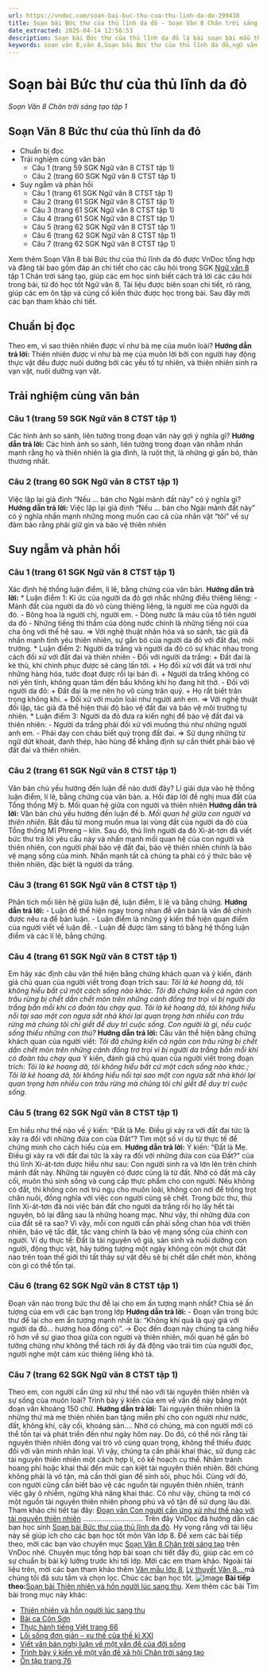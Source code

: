 ```yaml
---
url: https://vndoc.com/soan-bai-buc-thu-cua-thu-linh-da-do-299438
title: Soạn bài Bức thư của thủ lĩnh da đỏ - Soạn Văn 8 Chân trời sáng tạo tập 1 - VnDoc.com
date_extracted: 2025-04-14 12:56:53
description: Soạn bài Bức thư của thủ lĩnh da đỏ là bài soạn bài mẫu thuộc chương trình Ngữ văn lớp 8 Chân trời sáng tạo, học kì 1. Mời các bạn cùng tham khảo bài soạn để chuẩn bị cho bài học sắp tới của mình.
keywords: soạn văn 8,văn 8,Soạn bài Bức thư của thủ lĩnh da đỏ,ngữ văn 8,soan van 8,soạn văn lớp 8,giải văn 8,soạn văn 8 tập 1,soạn văn 8 Bức thư của thủ lĩnh da đỏ,soạn Bức thư của thủ lĩnh da đỏ,soạn văn 8 chân trời sáng tạo,văn 8 chân trời sáng tạo,ngữ văn 8 chân trời sáng tạo,Bức thư của thủ lĩnh da đỏ,soạn bài Bức thư của thủ lĩnh da đỏ lớp 8,soạn văn 8 ctst,soạn Bức thư của thủ lĩnh da đỏ lớp 8
---
```


# Soạn bài Bức thư của thủ lĩnh da đỏ
 _Soạn Văn 8 Chân trời sáng tạo tập 1_
## Soạn Văn 8 Bức thư của thủ lĩnh da đỏ
  * Chuẩn bị đọc
  * Trải nghiệm cùng văn bản
    * Câu 1 \(trang 59 SGK Ngữ văn 8 CTST tập 1\)
    * Câu 2 \(trang 60 SGK Ngữ văn 8 CTST tập 1\)
  * Suy ngẫm và phản hồi
    * Câu 1 \(trang 61 SGK Ngữ văn 8 CTST tập 1\)
    * Câu 2 \(trang 61 SGK Ngữ văn 8 CTST tập 1\)
    * Câu 3 \(trang 61 SGK Ngữ văn 8 CTST tập 1\)
    * Câu 4 \(trang 61 SGK Ngữ văn 8 CTST tập 1\)
    * Câu 5 \(trang 62 SGK Ngữ văn 8 CTST tập 1\)
    * Câu 6 \(trang 62 SGK Ngữ văn 8 CTST tập 1\)
    * Câu 7 \(trang 62 SGK Ngữ văn 8 CTST tập 1\)

Xem thêm
Soạn Văn 8 bài Bức thư của thủ lĩnh da đỏ được VnDoc tổng hợp và đăng tải bao gồm đáp án chi tiết cho các câu hỏi trong SGK [Ngữ văn 8](<https://vndoc.com/ngu-van-lop8>) tập 1 Chân trời sáng tạo, giúp các em học sinh biết cách trả lời các câu hỏi trong bài, từ đó học tốt Ngữ văn 8. Tài liệu được biên soạn chi tiết, rõ ràng, giúp các em ôn tập và củng cố kiến thức được học trong bài. Sau đây mời các bạn tham khảo chi tiết.
## **Chuẩn bị đọc**
Theo em, vì sao thiên nhiên được ví như bà mẹ của muôn loài?
**Hướng dẫn trả lời:**
Thiên nhiên được ví như bà mẹ của muôn lời bởi con người hay động thực vật đều được nuôi dưỡng bởi các yếu tố tự nhiên, và thiên nhiên sinh ra vạn vật, nuôi dưỡng vạn vật.
## **Trải nghiệm cùng văn bản**
### **Câu 1 \(trang 59 SGK Ngữ văn 8 CTST tập 1\)**
Các hình ảnh so sánh, liên tưởng trong đoạn văn này gợi ý nghĩa gì?
**Hướng dẫn trả lời:**
Các hình ảnh so sánh, liên tưởng trong đoạn văn nhằm nhấn mạnh rằng họ và thiên nhiên là gia đình, là ruột thịt, là những gì gắn bó, thân thương nhất.
### **Câu 2 \(trang 60 SGK Ngữ văn 8 CTST tập 1\)**
Việc lặp lại giả định “Nếu … bán cho Ngài mảnh đất này” có ý nghĩa gì?
**Hướng dẫn trả lời:**
Việc lặp lại giả định “Nếu … bán cho Ngài mảnh đất này” có ý nghĩa nhấn mạnh những mong muốn cao cả của nhân vật “tôi” về sự đảm bảo rằng phải giữ gìn và bảo vệ thiên nhiên
## **Suy ngẫm và phản hồi**
### **Câu 1 \(trang 61 SGK Ngữ văn 8 CTST tập 1\)**
Xác định hệ thống luận điểm, lí lẽ, bằng chứng của văn bản.
**Hướng dẫn trả lời:**
\* Luận điểm 1: Kí ức của người da đỏ gợi nhắc những điều thiêng liêng:
\- Mảnh đất của người da đỏ vô cùng thiêng liêng, là người mẹ của người da đỏ.
\- Bông hoa là người chị, người em.
\- Dòng nước là máu của tổ tiên người da đỏ
\- Những tiếng thì thầm của dòng nước chính là những tiếng nói của cha ông với thế hệ sau.
=> Với nghệ thuật nhân hóa và so sánh, tác giả đã nhấn mạnh tình yêu thiên nhiên, sự gắn bó của người da đỏ với đất đai, môi trường.
\* Luận điểm 2: Người da trắng và người da đỏ có sự khác nhau trong cách đối xử với đất đai và thiên nhiên
\- Đối với người da trắng:
\+ Đất đai là kẻ thù, khi chinh phục được sẽ càng lấn tới.
\+ Họ đối xử với đất và trời như những hàng hóa, tước đoạt được rồi lại bán đi.
\+ Người da trắng không có nơi yên tĩnh, không quan tâm đến bầu không khí họ đang hít thở.
\- Đối với người da đỏ:
\+ Đất đai là mẹ nên họ vô cùng trân quý.
\+ Họ rất biết trân trọng không khí.
\+ Đối xử với muôn loài như người anh em.
=> Với nghệ thuật đối lập, tác giả đã thể hiện thái độ bảo vệ đất đai và bảo vệ môi trường tự nhiên.
\* Luận điểm 3: Người da đỏ đưa ra kiến nghị để bảo vệ đất đai và thiên nhiên:
\- Người da trắng phải đối xử với muông thú như những người anh em.
\- Phải dạy con cháu biết quý trọng đất đai.
=> Sử dụng những từ ngữ dứt khoát, đanh thép, hào hùng để khẳng định sự cần thiết phải bảo vệ đất đai và thiên nhiên.
### **Câu 2 \(trang 61 SGK Ngữ văn 8 CTST tập 1\)**
Văn bản chủ yếu hướng đến luận đề nào dưới đây? Lí giải dựa vào hệ thống luận điểm, lí lẽ, bằng chứng của văn bản.
a. Hồi đáp lời đề nghị mua đất của Tổng thống Mỹ
b. Mối quan hệ giữa con người và thiên nhiên
**Hướng dẫn trả lời:**
Văn bản chủ yếu hướng đến luận đề b. _Mối quan hệ giữa con người và thiên nhiên_. Bắt đầu từ mong muốn mua lại vùng đất của người da đỏ của Tổng thống Mĩ Phreng – klin. Sau đó, thủ lĩnh người da đỏ Xi-át-tơn đã viết bức thư trả lời yêu cầu này và nhấn mạnh mối quan hệ của con người và thiên nhiên, con người phải bảo vệ đất đai, bảo vệ thiên nhiên chính là bảo vệ mạng sống của mình. Nhấn mạnh tất cả chúng ta phải có ý thức bảo vệ thiên nhiên, đặc biệt là người da trắng.
### **Câu 3 \(trang 61 SGK Ngữ văn 8 CTST tập 1\)**
Phân tích mối liên hệ giữa luận đề, luận điểm, lí lẽ và bằng chứng.
**Hướng dẫn trả lời:**
\- Luận đề thể hiện ngay trong nhan đề văn bản là vấn đề chính được nêu ra để bàn luận.
\- Luận điểm là những ý kiến thể hiện quan điểm của người viết về luận đề.
\- Luận đề được làm sáng tỏ bằng hệ thống luận điểm và các lí lẽ, bằng chứng.
### **Câu 4 \(trang 61 SGK Ngữ văn 8 CTST tập 1\)**
Em hãy xác định câu văn thể hiện bằng chứng khách quan và ý kiến, đánh giá chủ quan của người viết trong đoạn trích sau:
_Tôi là kẻ hoang dã, tôi không hiểu bất cứ một cách sống nào khác. Tôi đã chứng kiến cả ngàn con trâu rừng bị chết dần chết mòn trên những cánh đồng trơ trọi vì bị người da trắng bắn mỗi khi có đoàn tàu chạy qua. Tôi là kẻ hoang dã, tôi không hiểu nổi tại sao một con ngựa sắt nhả khói lại quan trọng hơn nhiều con trâu rừng mà chúng tôi chỉ giết để duy trì cuộc sống. Con người là gì, nếu cuộc sống thiếu những con thú?_
**Hướng dẫn trả lời:**
Câu văn thể hiện bằng chứng khách quan của người viết: _Tôi đã chứng kiến cả ngàn con trâu rừng bị chết dần chết mòn trên những cánh đồng trơ trọi vì bị người da trắng bắn mỗi khi có đoàn tàu chạy qua_
Ý kiến, đánh giá chủ quan của người viết trong đoạn trích: _Tôi là kẻ hoang dã, tôi không hiểu bất cứ một cách sống nào khác.; Tôi là kẻ hoang dã, tôi không hiểu nổi tại sao một con ngựa sắt nhà khói lại quan trọng hơn nhiều con trâu rừng mà chủng tôi chỉ giết để duy trì cuộc sống._
### **Câu 5 \(trang 62 SGK Ngữ văn 8 CTST tập 1\)**
Em hiểu như thế nào về ý kiến: “Đất là Mẹ. Điều gì xảy ra với đất đai tức là xảy ra đối với những đứa con của Đất”? Tìm một số ví dụ từ thực tế để chứng minh cho cách hiểu của em.
**Hướng dẫn trả lời:**
Ý kiến: “Đất là Mẹ. Điều gì xảy ra với đất đai tức là xảy ra đối với những đứa con của Đất?" của thủ lĩnh Xi-át-tơn được hiểu như sau: Con người sinh ra và lớn lên trên chính mảnh đất này. Những tài nguyên có được cũng là từ đất. Nhờ có đất mà cây cối, muôn thú sinh sống và cung cấp thực phẩm cho con người. Nếu không có đất, thì không còn nơi trú ngụ cho muôn loài, không còn nơi để trồng trọt chăn nuôi, đồng nghĩa với việc con người cũng sẽ chết. Trong bức thư, thủ lĩnh Xi-át-tơn đã nói việc bán đất cho người da trắng rồi họ lấy hết tài nguyên, bỏ lại đằng sau là những hoang mạc. Như vậy, thì những đứa con của đất sẽ ra sao? Vì vậy, mỗi con người cần phải sống chan hòa với thiên nhiên, bảo vệ tấc đất, tấc vàng chính là bảo vệ mạng sống của chính con người.
Ví dụ thực tế: Đất là tài nguyên vô giá, sản sinh và nuôi dưỡng con người, động thực vật, hãy tưởng tượng một ngày không còn một chút đất nào trên toàn thế giới thì tất thảy sự vật đều sẽ bị chết dần chết mòn, không còn gì có thể tồn tại.
### **Câu 6 \(trang 62 SGK Ngữ văn 8 CTST tập 1\)**
Đoạn văn nào trong bức thư để lại cho em ấn tượng mạnh nhất? Chia sẻ ấn tượng của em với các bạn trong lớp
**Hướng dẫn trả lời:**
\- Đoạn văn trong bức thư để lại cho em ấn tượng mạnh nhất là: “Không khí quả là quý giá với người da đỏ… hương hoa đồng cỏ”.
→ Đọc đến đoạn này chúng ta càng hiểu rõ hơn về sự giao thoa giữa con người và thiên nhiên, mối quan hệ gắn bó tưởng chừng như không thể tách rời ấy đã động vào trái tim của người đọc, người nghe một cảm xúc thiêng liêng khó tả.
### **Câu 7 \(trang 62 SGK Ngữ văn 8 CTST tập 1\)**
Theo em, con người cần ứng xử như thế nào với tài nguyên thiên nhiên và sự sống của muôn loài? Trình bày ý kiến của em về vấn đề này bằng một đoạn văn khoảng 150 chữ.
**Hướng dẫn trả lời:**
Tài nguyên thiên nhiên là những thứ mà mẹ thiên nhiên ban tặng miễn phí cho con người như nước, đất, không khí, cây cối, khoáng sản…. Nhờ có chúng, mà con người mới có thể tồn tại và phát triển đến như ngày hôm nay. Do đó, có thể nói rằng tài nguyên thiên nhiên đóng vai trò vô cùng quan trọng, không thể thiếu được đối với văn minh nhân loại. Vì vậy, chúng ta cần phải khai thác, sử dụng các tài nguyên thiên nhiên một cách hợp lí, có kế hoạch cụ thể. Nhằm tránh hoang phí hoặc khai thái đến mức cạn kiệt tài nguyên thiên nhiên. Bởi chúng không phải là vô tận, mà cần thời gian để sinh sôi, phục hồi. Cùng với đó, con người cũng cần biết bảo vệ các nguồn tài nguyên thiên nhiên, tránh việc gây ô nhiễm, ngừng khả năng khai thác. Có như vậy, chúng ta mới có một nguồn tài nguyên thiên nhiên phong phú và vô tận để sử dụng lâu dài.
Tham khảo chi tiết tại đây: [Đoạn văn Con người cần ứng xử như thế nào với tài nguyên thiên nhiên](<https://vndoc.com/con-nguoi-can-ung-xu-nhu-the-nao-voi-tai-nguyen-thien-nhien-va-su-song-cua-muon-loai-lop-8-296580>)
..............................
Trên đây VnDoc đã hướng dẫn các bạn học sinh [Soạn bài Bức thư của thủ lĩnh da đỏ](<https://vndoc.com/soan-bai-ban-da-biet-gi-ve-song-than-298949>). Hy vọng rằng với tài liệu này sẽ giúp ích cho các bạn học tốt môn Văn lớp 8. Để xem các bài tiếp theo, mời các bạn vào chuyên mục [Soạn Văn 8 Chân trời sáng tạo](<https://vndoc.com/ngu-van-8-chan-troi-sang-tao>) trên VnDoc nhé. Chuyên mục tổng hợp bài soạn chi tiết đầy đủ, giúp các em có sự chuẩn bị bài kỹ lưỡng trước khi tới lớp. Mời các em tham khảo.
Ngoài tài liệu trên, mời các bạn tham khảo thêm [Văn mẫu lớp 8](<https://vndoc.com/van-mau-lop8>), [Lý thuyết Văn 8... ](<https://vndoc.com/ly-thuyet-ngu-van8>)mà chúng tôi đã sưu tầm và chọn lọc. Chúc các bạn học tốt.
![image](https://i.vdoc.vn/data/image/2022/08/26/ban-tay.svg) **Bài tiếp theo:**[Soạn bài Thiên nhiên và hồn người lúc sang thu](<https://vndoc.com/soan-bai-thien-nhien-va-hon-nguoi-luc-sang-thu-299444>).
Xem thêm các bài Tìm bài trong mục này khác:
  * [Thiên nhiên và hồn người lúc sang thu](</soan-bai-thien-nhien-va-hon-nguoi-luc-sang-thu-299444>)
  * [Bài ca Côn Sơn](</soan-bai-bai-ca-con-son-299448>)
  * [Thực hành tiếng Việt trang 66 ](</soan-bai-thuc-hanh-tieng-viet-trang-66-299452>)
  * [Lối sống đơn giản – xu thế của thế kỉ XXI](</soan-bai-loi-song-don-gian-xu-the-cua-the-ki-xxi-299542>)
  * [Viết văn bản nghị luận về một vấn đề của đời sống](</soan-bai-viet-van-ban-nghi-luan-ve-mot-van-de-cua-doi-song-299552>)
  * [Trình bày ý kiến về một vấn đề xã hội Chân trời sáng tạo](</soan-bai-trinh-bay-y-kien-ve-mot-van-de-xa-hoi-chan-troi-sang-tao-299553>)
  * [Ôn tập trang 76](</soan-bai-on-tap-trang-76-tap-1-chan-troi-sang-tao-299555>)

